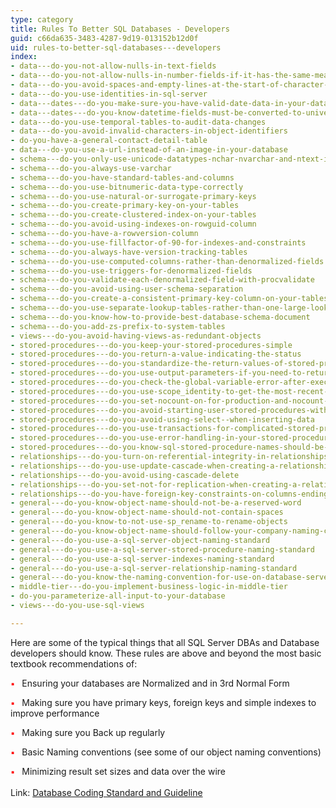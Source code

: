 ```yaml
---
type: category
title: Rules To Better SQL Databases - Developers
guid: c66da635-3483-4287-9d19-013152b12d0f
uid: rules-to-better-sql-databases---developers
index:
- data---do-you-not-allow-nulls-in-text-fields
- data---do-you-not-allow-nulls-in-number-fields-if-it-has-the-same-meaning-as-zero
- data---do-you-avoid-spaces-and-empty-lines-at-the-start-of-character-columns
- data---do-you-use-identities-in-sql-server
- data---dates---do-you-make-sure-you-have-valid-date-data-in-your-database
- data---dates---do-you-know-datetime-fields-must-be-converted-to-universal-time
- data---do-you-use-temporal-tables-to-audit-data-changes
- data---do-you-avoid-invalid-characters-in-object-identifiers
- do-you-have-a-general-contact-detail-table
- data---do-you-use-a-url-instead-of-an-image-in-your-database
- schema---do-you-only-use-unicode-datatypes-nchar-nvarchar-and-ntext-in-special-circumstances
- schema---do-you-always-use-varchar
- schema---do-you-have-standard-tables-and-columns
- schema---do-you-use-bitnumeric-data-type-correctly
- schema---do-you-use-natural-or-surrogate-primary-keys
- schema---do-you-create-primary-key-on-your-tables
- schema---do-you-create-clustered-index-on-your-tables
- schema---do-you-avoid-using-indexes-on-rowguid-column
- schema---do-you-have-a-rowversion-column
- schema---do-you-use-fillfactor-of-90-for-indexes-and-constraints
- schema---do-you-always-have-version-tracking-tables
- schema---do-you-use-computed-columns-rather-than-denormalized-fields
- schema---do-you-use-triggers-for-denormalized-fields
- schema---do-you-validate-each-denormalized-field-with-procvalidate
- schema---do-you-avoid-using-user-schema-separation
- schema---do-you-create-a-consistent-primary-key-column-on-your-tables
- schema---do-you-use-separate-lookup-tables-rather-than-one-large-lookup-table-for-your-lookup-data
- schema---do-you-know-how-to-provide-best-database-schema-document
- schema---do-you-add-zs-prefix-to-system-tables
- views---do-you-avoid-having-views-as-redundant-objects
- stored-procedures---do-you-keep-your-stored-procedures-simple
- stored-procedures---do-you-return-a-value-indicating-the-status
- stored-procedures---do-you-standardize-the-return-values-of-stored-procedures-for-success-and-failures
- stored-procedures---do-you-use-output-parameters-if-you-need-to-return-the-value-of-variables
- stored-procedures---do-you-check-the-global-variable-error-after-executing-a-data-manipulation-statement
- stored-procedures---do-you-use-scope_identity-to-get-the-most-recent-row-identity
- stored-procedures---do-you-set-nocount-on-for-production-and-nocount-off-off-for-developmentdebugging-purposes
- stored-procedures---do-you-avoid-starting-user-stored-procedures-with-system-prefix-sp_-or-dt_
- stored-procedures---do-you-avoid-using-select--when-inserting-data
- stored-procedures---do-you-use-transactions-for-complicated-stored-procedures
- stored-procedures---do-you-use-error-handling-in-your-stored-procedures
- stored-procedures---do-you-know-sql-stored-procedure-names-should-be-prefixed-with-the-owner
- relationships---do-you-turn-on-referential-integrity-in-relationships
- relationships---do-you-use-update-cascade-when-creating-a-relationship
- relationships---do-you-avoid-using-cascade-delete
- relationships---do-you-set-not-for-replication-when-creating-a-relationship
- relationships---do-you-have-foreign-key-constraints-on-columns-ending-with-id
- general---do-you-know-object-name-should-not-be-a-reserved-word
- general---do-you-know-object-name-should-not-contain-spaces
- general---do-you-know-to-not-use-sp_rename-to-rename-objects
- general---do-you-know-object-name-should-follow-your-company-naming-conventions
- general---do-you-use-a-sql-server-object-naming-standard
- general---do-you-use-a-sql-server-stored-procedure-naming-standard
- general---do-you-use-a-sql-server-indexes-naming-standard
- general---do-you-use-a-sql-server-relationship-naming-standard
- general---do-you-know-the-naming-convention-for-use-on-database-server-test-and-production
- middle-tier---do-you-implement-business-logic-in-middle-tier
- do-you-parameterize-all-input-to-your-database
- views---do-you-use-sql-views

---
```

<p class="ssw15-rteElement-P">​​​​​Here are some of the typical things that all SQL Server DBAs and Database developers should know. These rules are above and beyond the most basic textbook recommendations of&#58;<br> </p><ul></ul>
<span style="color&#58;#ff0000;font-size&#58;13px;">​​​​</span><span style="color&#58;#ff0000;font-size&#58;13px;"><span style="color&#58;#ff0000;">▪</span></span><span style="font-size&#58;13px;">&#160; &#160;</span>Ensuring your databases are Normalized and in 3rd Normal Form&#160;<br>
<ul></ul>
<span style="color&#58;#ff0000;font-size&#58;13px;"><span style="color&#58;#ff0000;">​​​​▪</span></span><span style="color&#58;#ff0000;font-size&#58;13px;">&#160;</span><span style="font-size&#58;13px;">&#160;&#160;</span>Making sure you have primary keys, foreign keys and simple indexes to improve performance&#160;<br>
<ul></ul>
<span style="color&#58;#ff0000;font-size&#58;13px;"><span style="color&#58;#ff0000;">​​​​▪&#160;</span></span><span style="font-size&#58;13px;">&#160;&#160;</span>Making sure you Back up regularly&#160;<br>
<ul></ul>
<span style="color&#58;#ff0000;font-size&#58;13px;"><span style="color&#58;#ff0000;">​​​​▪&#160;</span></span><span style="font-size&#58;13px;">&#160;&#160;</span>Basic Naming conventions (see some of our object naming conventions)<br>
<ul></ul>
<span style="font-size&#58;13px;"><span style="color&#58;#ff0000;">​​​​▪</span>&#160;&#160;</span><span style="font-size&#58;13px;">​&#160;</span><span style="font-size&#58;13px;">​</span>Minimizing result set​ sizes and data over the wire​​​​​​​<br>​​​<div>Link&#58;&#160;<a href="http&#58;//www.nyx.net/~bwunder/dbChangeControl/standard.htm">Database Coding Standard and Guideline​</a><br></div>


